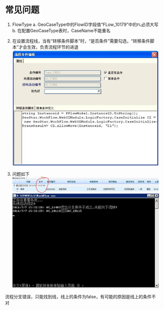 # 常见问题

1. FlowType
 a. GeoCaseType中的FlowID字段值“FLow_10179”中的`FL`必须大写
 b. 在配置GeoCaseType表时，CaseName不能重名

2. 在设置流程线，当有“转移条件脚本”时，“是否条件”需要勾选，“转移条件脚本”才会生效，负责流程环节的进退
![](../images/UCML_TransCondition.jpg)

3. 问题如下
![](../images/UCML_Error1.jpg)
![](../images/UCML_Error2.jpg)

流程分支错误，只能找到线，线上的条件为false，有可能的原因是线上的条件不对